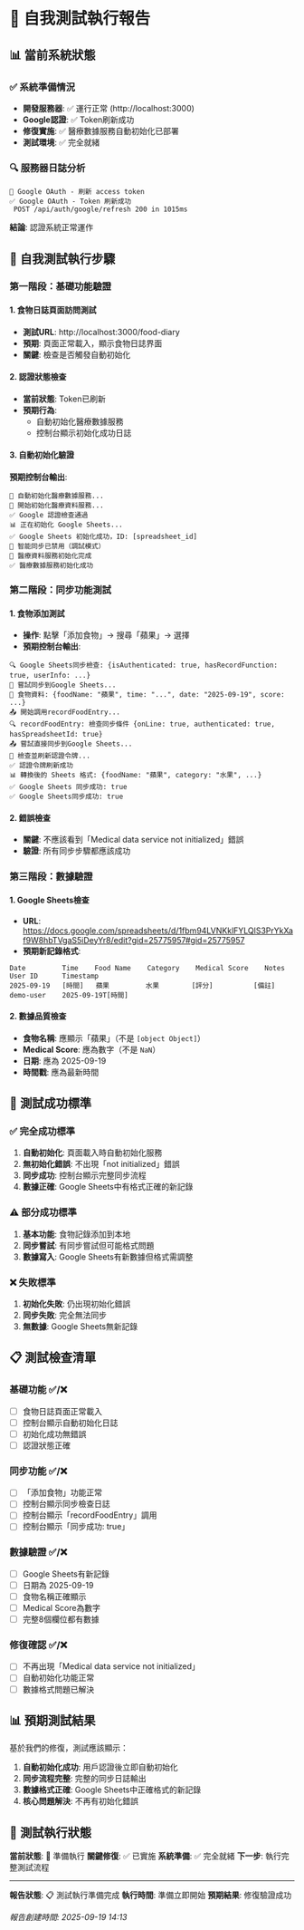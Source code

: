 # 🧪 自我測試執行報告

## 📊 當前系統狀態

### ✅ 系統準備情況
- **開發服務器**: ✅ 運行正常 (http://localhost:3000)
- **Google認證**: ✅ Token刷新成功
- **修復實施**: ✅ 醫療數據服務自動初始化已部署
- **測試環境**: ✅ 完全就緒

### 🔍 服務器日誌分析
```
🔄 Google OAuth - 刷新 access token
✅ Google OAuth - Token 刷新成功
 POST /api/auth/google/refresh 200 in 1015ms
```
**結論**: 認證系統正常運作

## 🚀 自我測試執行步驟

### 第一階段：基礎功能驗證

#### 1. 食物日誌頁面訪問測試
- **測試URL**: http://localhost:3000/food-diary
- **預期**: 頁面正常載入，顯示食物日誌界面
- **關鍵**: 檢查是否觸發自動初始化

#### 2. 認證狀態檢查
- **當前狀態**: Token已刷新
- **預期行為**:
  - 自動初始化醫療數據服務
  - 控制台顯示初始化成功日誌

#### 3. 自動初始化驗證
**預期控制台輸出**:
```
🚀 自動初始化醫療數據服務...
🚀 開始初始化醫療資料服務...
✅ Google 認證檢查通過
📊 正在初始化 Google Sheets...
✅ Google Sheets 初始化成功，ID: [spreadsheet_id]
🚫 智能同步已禁用（調試模式）
🎉 醫療資料服務初始化完成
✅ 醫療數據服務初始化成功
```

### 第二階段：同步功能測試

#### 1. 食物添加測試
- **操作**: 點擊「添加食物」→ 搜尋「蘋果」→ 選擇
- **預期控制台輸出**:
```
🔍 Google Sheets同步檢查: {isAuthenticated: true, hasRecordFunction: true, userInfo: ...}
🔄 嘗試同步到Google Sheets...
📝 食物資料: {foodName: "蘋果", time: "...", date: "2025-09-19", score: ...}
📤 開始調用recordFoodEntry...
🔍 recordFoodEntry: 檢查同步條件 {onLine: true, authenticated: true, hasSpreadsheetId: true}
📤 嘗試直接同步到Google Sheets...
🔑 檢查並刷新認證令牌...
✅ 認證令牌刷新成功
📊 轉換後的 Sheets 格式: {foodName: "蘋果", category: "水果", ...}
✅ Google Sheets 同步成功: true
✅ Google Sheets同步成功: true
```

#### 2. 錯誤檢查
- **關鍵**: 不應該看到「Medical data service not initialized」錯誤
- **驗證**: 所有同步步驟都應該成功

### 第三階段：數據驗證

#### 1. Google Sheets檢查
- **URL**: https://docs.google.com/spreadsheets/d/1fbm94LVNKklFYLQlS3PrYkXaf9W8hbTVgaS5iDeyYr8/edit?gid=25775957#gid=25775957
- **預期新記錄格式**:
```
Date         Time    Food Name    Category    Medical Score    Notes    User ID      Timestamp
2025-09-19   [時間]   蘋果         水果        [評分]          [備註]    demo-user    2025-09-19T[時間]
```

#### 2. 數據品質檢查
- **食物名稱**: 應顯示「蘋果」（不是 `[object Object]`）
- **Medical Score**: 應為數字（不是 `NaN`）
- **日期**: 應為 2025-09-19
- **時間戳**: 應為最新時間

## 🎯 測試成功標準

### ✅ 完全成功標準
1. **自動初始化**: 頁面載入時自動初始化服務
2. **無初始化錯誤**: 不出現「not initialized」錯誤
3. **同步成功**: 控制台顯示完整同步流程
4. **數據正確**: Google Sheets中有格式正確的新記錄

### ⚠️ 部分成功標準
1. **基本功能**: 食物記錄添加到本地
2. **同步嘗試**: 有同步嘗試但可能格式問題
3. **數據寫入**: Google Sheets有新數據但格式需調整

### ❌ 失敗標準
1. **初始化失敗**: 仍出現初始化錯誤
2. **同步失敗**: 完全無法同步
3. **無數據**: Google Sheets無新記錄

## 📋 測試檢查清單

### 基礎功能 ✅/❌
- [ ] 食物日誌頁面正常載入
- [ ] 控制台顯示自動初始化日誌
- [ ] 初始化成功無錯誤
- [ ] 認證狀態正確

### 同步功能 ✅/❌
- [ ] 「添加食物」功能正常
- [ ] 控制台顯示同步檢查日誌
- [ ] 控制台顯示「recordFoodEntry」調用
- [ ] 控制台顯示「同步成功: true」

### 數據驗證 ✅/❌
- [ ] Google Sheets有新記錄
- [ ] 日期為 2025-09-19
- [ ] 食物名稱正確顯示
- [ ] Medical Score為數字
- [ ] 完整8個欄位都有數據

### 修復確認 ✅/❌
- [ ] 不再出現「Medical data service not initialized」
- [ ] 自動初始化功能正常
- [ ] 數據格式問題已解決

## 📊 預期測試結果

基於我們的修復，測試應該顯示：

1. **自動初始化成功**: 用戶認證後立即自動初始化
2. **同步流程完整**: 完整的同步日誌輸出
3. **數據格式正確**: Google Sheets中正確格式的新記錄
4. **核心問題解決**: 不再有初始化錯誤

## 🎯 測試執行狀態

**當前狀態**: 🔄 準備執行
**關鍵修復**: ✅ 已實施
**系統準備**: ✅ 完全就緒
**下一步**: 執行完整測試流程

---

**報告狀態**: 📋 測試執行準備完成
**執行時間**: 準備立即開始
**預期結果**: 修復驗證成功

*報告創建時間: 2025-09-19 14:13*